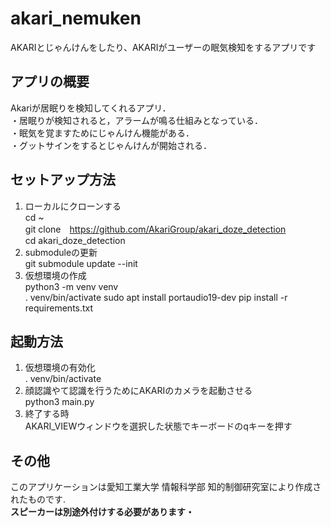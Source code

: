 # akari_nemuken  
AKARIとじゃんけんをしたり、AKARIがユーザーの眠気検知をするアプリです  

## アプリの概要  
Akariが居眠りを検知してくれるアプリ．  
・居眠りが検知されると，アラームが鳴る仕組みとなっている．  
・眠気を覚ますためにじゃんけん機能がある．  
・グットサインをするとじゃんけんが開始される．

## セットアップ方法
1. ローカルにクローンする  
cd ~  
git clone　https://github.com/AkariGroup/akari_doze_detection   
cd akari_doze_detection  
2. submoduleの更新  
git submodule update --init  
3. 仮想環境の作成  
python3 -m venv venv  
. venv/bin/activate 
sudo apt install portaudio19-dev 
pip install -r requirements.txt  
 
## 起動方法
1. 仮想環境の有効化    
. venv/bin/activate  
2. 顔認識やて認識を行うためにAKARIのカメラを起動させる  
python3 main.py  
3. 終了する時  
AKARI_VIEWウィンドウを選択した状態でキーボードのqキーを押す  

## その他  
このアプリケーションは愛知工業大学 情報科学部 知的制御研究室により作成されたものです.  
**スピーカーは別途外付けする必要があります・** 